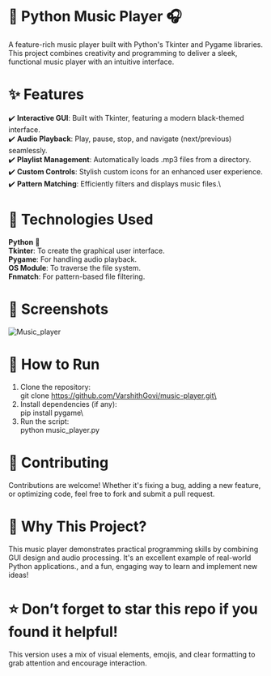 # 🎵 Python Music Player 🎧

A feature-rich music player built with Python's Tkinter and Pygame libraries. This project combines creativity and programming to deliver a sleek, functional music player with an intuitive interface.

# ✨ Features

✔️ **Interactive GUI**: Built with Tkinter, featuring a modern black-themed interface.\
✔️ **Audio Playback**: Play, pause, stop, and navigate (next/previous) seamlessly.\
✔️ **Playlist Management**: Automatically loads .mp3 files from a directory.\
✔️ **Custom Controls**: Stylish custom icons for an enhanced user experience.\
✔️ **Pattern Matching**: Efficiently filters and displays music files.\

# 🔧 Technologies Used

**Python** 🐍\
**Tkinter**: To create the graphical user interface.\
**Pygame**: For handling audio playback.\
**OS Module**: To traverse the file system.\
**Fnmatch**: For pattern-based file filtering.

# 📸 Screenshots

![Music_player](https://github.com/user-attachments/assets/6e687999-ac09-4760-8880-a6a82b10fe6a)


# 🚀 How to Run

1. Clone the repository:\
  git clone https://github.com/VarshithGovi/music-player.git\
2. Install dependencies (if any):\
  pip install pygame\  
3. Run the script:\
   python music_player.py 

# 🤝 Contributing

Contributions are welcome! Whether it's fixing a bug, adding a new feature, or optimizing code, feel free to fork and submit a pull request.

# 🌟 Why This Project?

This music player demonstrates practical programming skills by combining GUI design and audio processing. It's an excellent example of real-world Python applications., and a fun, engaging way to learn and implement new ideas!

# ⭐ Don’t forget to star this repo if you found it helpful! 

This version uses a mix of visual elements, emojis, and clear formatting to grab attention and encourage interaction.
